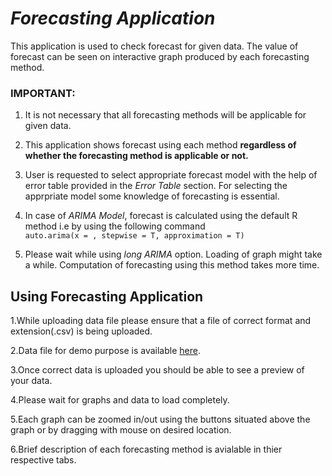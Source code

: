 
# _Forecasting Application_  
This application is used to check forecast for given data. The value of forecast can be seen on interactive graph produced by each forecasting method.  

### IMPORTANT:  

1. It is not necessary that all forecasting methods will be applicable for given data. 

2. This application shows forecast using each method **regardless of whether the forecasting method is applicable or not.**

3. User is requested to select appropriate forecast model with the help of error table provided in the _Error Table_ section. For selecting the apprpriate model some knowledge of forecasting is essential.

4. In case of _ARIMA Model_, forecast is calculated using the default R method i.e by using the following command   
`auto.arima(x = , stepwise = T, approximation = T)`  

5. Please wait while using _long ARIMA_ option. Loading of graph might take a while. Computation of forecasting using this method takes more time.

## Using Forecasting Application

1.While uploading data file please ensure that a file of correct format and extension(.csv) is being uploaded.

2.Data file for demo purpose is available [here](https://github.com/Mrugankakarte/Coursera-Data-Product/tree/master/project/demo-data-file).

3.Once correct data is uploaded you should be able to see a preview of your data.

4.Please wait for graphs and data to load completely.

5.Each graph can be zoomed in/out using the buttons situated above the graph or by dragging with mouse on desired location.

6.Brief description of each forecasting method is avialable in thier respective tabs.
